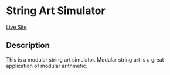 # String Art Simulator

[Live Site](https://string-art-simulator.firebaseapp.com)

## Description
This is a modular string art simulator. Modular string art is a great application of modular arithmetic.

